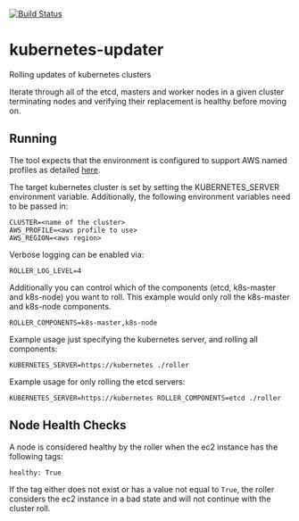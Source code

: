 [![Build Status](https://travis-ci.org/VEVO/kubernetes-updater.svg?branch=master)](https://travis-ci.org/VEVO/kubernetes-updater)

# kubernetes-updater
Rolling updates of kubernetes clusters

Iterate through all of the etcd, masters and worker nodes in a given cluster terminating nodes and verifying their replacement is healthy before moving on.

## Running

The tool expects that the environment is configured to support AWS named profiles as detailed [here](http://docs.aws.amazon.com/cli/latest/userguide/cli-chap-getting-started.html#cli-multiple-profiles).

The target kubernetes cluster is set by setting the KUBERNETES_SERVER environment variable. Additionally, the following environment variables need to be passed in:

```
CLUSTER=<name of the cluster>
AWS_PROFILE=<aws profile to use>
AWS_REGION=<aws region>
```

Verbose logging can be enabled via:

```
ROLLER_LOG_LEVEL=4
```

Additionally you can control which of the components (etcd, k8s-master and k8s-node) you want to roll. This example would only roll the k8s-master and k8s-node components.

```
ROLLER_COMPONENTS=k8s-master,k8s-node
```

Example usage just specifying the kubernetes server, and rolling all components:

```
KUBERNETES_SERVER=https://kubernetes ./roller
```

Example usage for only rolling the etcd servers:
```
KUBERNETES_SERVER=https://kubernetes ROLLER_COMPONENTS=etcd ./roller
```

## Node Health Checks

A node is considered healthy by the roller when the ec2 instance has the following tags:

```
healthy: True
```

If the tag either does not exist or has a value not equal to `True`, the roller considers the ec2 instance in a bad state and will not continue with the cluster roll.
